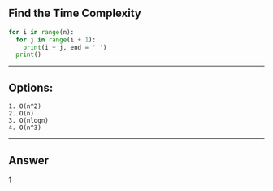 ## Find the Time Complexity

```python
for i in range(n):
  for j in range(i + 1):
    print(i + j, end = ' ')
  print()
```

---

## Options:
    1. O(n^2)
    2. O(n)
    3. O(nlogn)
    4. O(n^3)

---

## Answer
1
